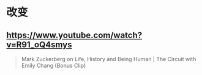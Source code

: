 # 改变

## https://www.youtube.com/watch?v=R91_oQ4smys

> Mark Zuckerberg on Life, History and Being Human | The Circuit with Emily Chang (Bonus Clip) 
